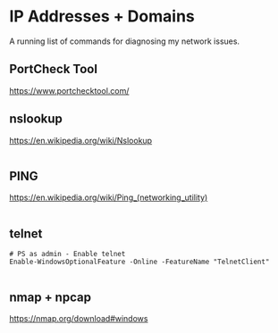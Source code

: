 # IP Addresses + Domains

A running list of commands for diagnosing my network issues.

## PortCheck Tool

https://www.portchecktool.com/

## nslookup

https://en.wikipedia.org/wiki/Nslookup

```

```

## PING

https://en.wikipedia.org/wiki/Ping_(networking_utility)

```

```

## telnet

```
# PS as admin - Enable telnet
Enable-WindowsOptionalFeature -Online -FeatureName "TelnetClient"


```

## nmap + npcap

https://nmap.org/download#windows

